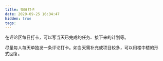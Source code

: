 ```yaml
---
title: 每日打卡
date: 2020-09-25 16:34:47
hidden: true
tags:
---
```


在评论区每日打卡，可以写当天已完成的任务、接下来的计划等。

尽量每人每天单独发一条评论打卡。如当天需补充或项目较多，可以用楼中楼的形式回复。
